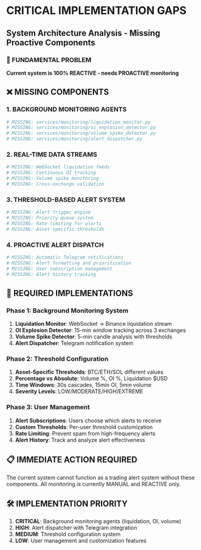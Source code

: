 # CRITICAL IMPLEMENTATION GAPS
## System Architecture Analysis - Missing Proactive Components

### 🚨 FUNDAMENTAL PROBLEM
**Current system is 100% REACTIVE - needs PROACTIVE monitoring**

## ❌ MISSING COMPONENTS

### 1. BACKGROUND MONITORING AGENTS
```python
# MISSING: services/monitoring/liquidation_monitor.py
# MISSING: services/monitoring/oi_explosion_detector.py  
# MISSING: services/monitoring/volume_spike_detector.py
# MISSING: services/monitoring/alert_dispatcher.py
```

### 2. REAL-TIME DATA STREAMS
```python
# MISSING: WebSocket liquidation feeds
# MISSING: Continuous OI tracking
# MISSING: Volume spike monitoring
# MISSING: Cross-exchange validation
```

### 3. THRESHOLD-BASED ALERT SYSTEM
```python
# MISSING: Alert trigger engine
# MISSING: Priority queue system
# MISSING: Rate limiting for alerts
# MISSING: Asset-specific thresholds
```

### 4. PROACTIVE ALERT DISPATCH
```python
# MISSING: Automatic Telegram notifications
# MISSING: Alert formatting and prioritization
# MISSING: User subscription management
# MISSING: Alert history tracking
```

## 🎯 REQUIRED IMPLEMENTATIONS

### Phase 1: Background Monitoring System
1. **Liquidation Monitor**: WebSocket → Binance liquidation stream
2. **OI Explosion Detector**: 15-min window tracking across 3 exchanges
3. **Volume Spike Detector**: 5-min candle analysis with thresholds
4. **Alert Dispatcher**: Telegram notification system

### Phase 2: Threshold Configuration
1. **Asset-Specific Thresholds**: BTC/ETH/SOL different values
2. **Percentage vs Absolute**: Volume %, OI %, Liquidation $USD
3. **Time Windows**: 30s cascades, 15min OI, 5min volume
4. **Severity Levels**: LOW/MODERATE/HIGH/EXTREME

### Phase 3: User Management
1. **Alert Subscriptions**: Users choose which alerts to receive
2. **Custom Thresholds**: Per-user threshold customization
3. **Rate Limiting**: Prevent spam from high-frequency alerts
4. **Alert History**: Track and analyze alert effectiveness

## 📋 IMMEDIATE ACTION REQUIRED
The current system cannot function as a trading alert system without these components.
All monitoring is currently MANUAL and REACTIVE only.

## 🛠️ IMPLEMENTATION PRIORITY
1. **CRITICAL**: Background monitoring agents (liquidation, OI, volume)
2. **HIGH**: Alert dispatcher with Telegram integration
3. **MEDIUM**: Threshold configuration system
4. **LOW**: User management and customization features
